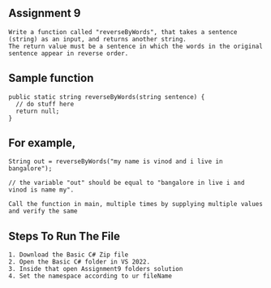 ## Assignment 9
    Write a function called "reverseByWords", that takes a sentence (string) as an input, and returns another string. 
    The return value must be a sentence in which the words in the original sentence appear in reverse order.
    
## Sample function
    public static string reverseByWords(string sentence) {
      // do stuff here
      return null;
    }
    
## For example,
    String out = reverseByWords("my name is vinod and i live in bangalore");

    // the variable "out" should be equal to "bangalore in live i and vinod is name my".

    Call the function in main, multiple times by supplying multiple values and verify the same

  
## Steps To Run The File
    1. Download the Basic C# Zip file
    2. Open the Basic C# folder in VS 2022.
    3. Inside that open Assignment9 folders solution 
    4. Set the namespace according to ur fileName
